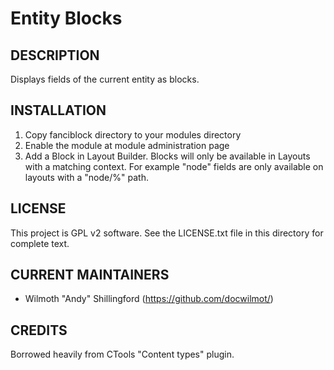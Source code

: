 Entity Blocks
==========

DESCRIPTION
-----------
Displays fields of the current entity as blocks.

INSTALLATION
------------
1. Copy fanciblock directory to your modules directory
2. Enable the module at module administration page
3. Add a Block in Layout Builder. Blocks will only be available in Layouts with
a matching context. For example "node" fields are only available on layouts with
a "node/%" path.

LICENSE
---------------    

This project is GPL v2 software. See the LICENSE.txt file in this directory 
for complete text.

CURRENT MAINTAINERS
---------------    

- Wilmoth "Andy" Shillingford (https://github.com/docwilmot/)

CREDITS   
--------------- 

Borrowed heavily from CTools "Content types" plugin.
